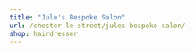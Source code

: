 ```yaml
---
title: "Jule's Bespoke Salon"
url: /chester-le-street/jules-bespoke-salon/
shop: hairdresser
---
```

